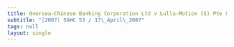 ```yaml
---
title: Oversea-Chinese Banking Corporation Ltd v Lulla-Motion (S) Pte Ltd
subtitle: "[2007] SGHC 53 / 17\_April\_2007"
tags: null
layout: single
---
```


